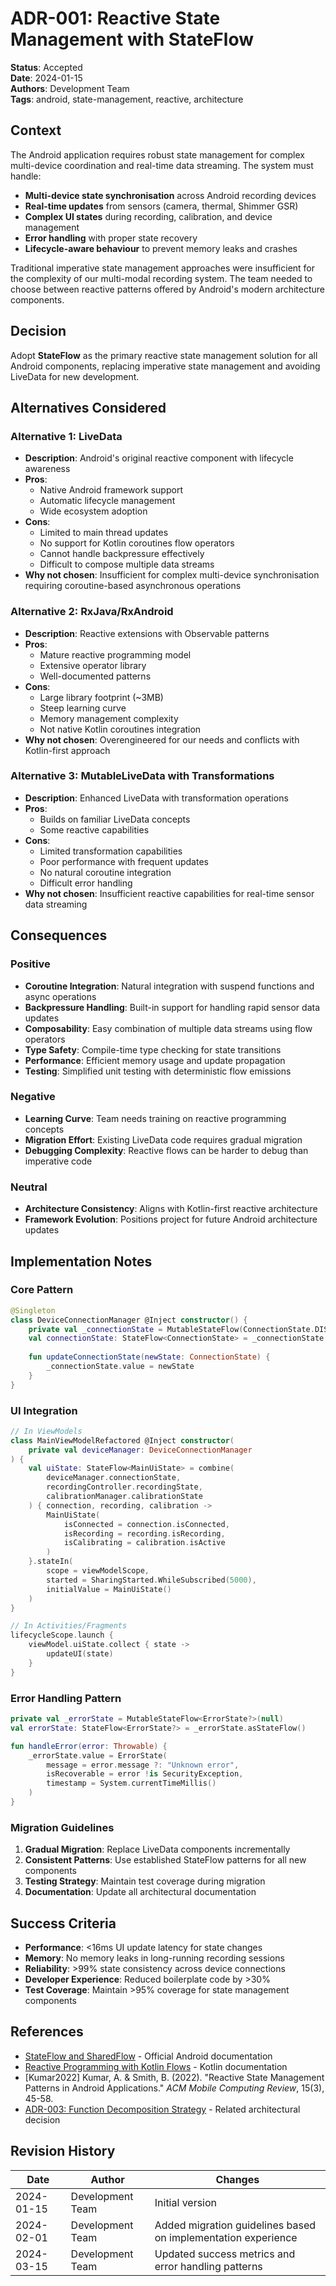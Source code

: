 # ADR-001: Reactive State Management with StateFlow

**Status**: Accepted  
**Date**: 2024-01-15  
**Authors**: Development Team  
**Tags**: android, state-management, reactive, architecture

## Context

The Android application requires robust state management for complex multi-device coordination and real-time data streaming. The system must handle:

- **Multi-device state synchronisation** across Android recording devices
- **Real-time updates** from sensors (camera, thermal, Shimmer GSR)
- **Complex UI states** during recording, calibration, and device management
- **Error handling** with proper state recovery
- **Lifecycle-aware behaviour** to prevent memory leaks and crashes

Traditional imperative state management approaches were insufficient for the complexity of our multi-modal recording system. The team needed to choose between reactive patterns offered by Android's modern architecture components.

## Decision

Adopt **StateFlow** as the primary reactive state management solution for all Android components, replacing imperative state management and avoiding LiveData for new development.

## Alternatives Considered

### Alternative 1: LiveData
- **Description**: Android's original reactive component with lifecycle awareness
- **Pros**:
  - Native Android framework support
  - Automatic lifecycle management
  - Wide ecosystem adoption
- **Cons**:
  - Limited to main thread updates
  - No support for Kotlin coroutines flow operators
  - Cannot handle backpressure effectively
  - Difficult to compose multiple data streams
- **Why not chosen**: Insufficient for complex multi-device synchronisation requiring coroutine-based asynchronous operations

### Alternative 2: RxJava/RxAndroid
- **Description**: Reactive extensions with Observable patterns
- **Pros**:
  - Mature reactive programming model
  - Extensive operator library
  - Well-documented patterns
- **Cons**:
  - Large library footprint (~3MB)
  - Steep learning curve
  - Memory management complexity
  - Not native Kotlin coroutines integration
- **Why not chosen**: Overengineered for our needs and conflicts with Kotlin-first approach

### Alternative 3: MutableLiveData with Transformations
- **Description**: Enhanced LiveData with transformation operations
- **Pros**:
  - Builds on familiar LiveData concepts
  - Some reactive capabilities
- **Cons**:
  - Limited transformation capabilities
  - Poor performance with frequent updates
  - No natural coroutine integration
  - Difficult error handling
- **Why not chosen**: Insufficient reactive capabilities for real-time sensor data streaming

## Consequences

### Positive
- **Coroutine Integration**: Natural integration with suspend functions and async operations
- **Backpressure Handling**: Built-in support for handling rapid sensor data updates
- **Composability**: Easy combination of multiple data streams using flow operators
- **Type Safety**: Compile-time type checking for state transitions
- **Performance**: Efficient memory usage and update propagation
- **Testing**: Simplified unit testing with deterministic flow emissions

### Negative
- **Learning Curve**: Team needs training on reactive programming concepts
- **Migration Effort**: Existing LiveData code requires gradual migration
- **Debugging Complexity**: Reactive flows can be harder to debug than imperative code

### Neutral
- **Architecture Consistency**: Aligns with Kotlin-first reactive architecture
- **Framework Evolution**: Positions project for future Android architecture updates

## Implementation Notes

### Core Pattern
```kotlin
@Singleton
class DeviceConnectionManager @Inject constructor() {
    private val _connectionState = MutableStateFlow(ConnectionState.DISCONNECTED)
    val connectionState: StateFlow<ConnectionState> = _connectionState.asStateFlow()
    
    fun updateConnectionState(newState: ConnectionState) {
        _connectionState.value = newState
    }
}
```

### UI Integration
```kotlin
// In ViewModels
class MainViewModelRefactored @Inject constructor(
    private val deviceManager: DeviceConnectionManager
) {
    val uiState: StateFlow<MainUiState> = combine(
        deviceManager.connectionState,
        recordingController.recordingState,
        calibrationManager.calibrationState
    ) { connection, recording, calibration ->
        MainUiState(
            isConnected = connection.isConnected,
            isRecording = recording.isRecording,
            isCalibrating = calibration.isActive
        )
    }.stateIn(
        scope = viewModelScope,
        started = SharingStarted.WhileSubscribed(5000),
        initialValue = MainUiState()
    )
}

// In Activities/Fragments
lifecycleScope.launch {
    viewModel.uiState.collect { state ->
        updateUI(state)
    }
}
```

### Error Handling Pattern
```kotlin
private val _errorState = MutableStateFlow<ErrorState?>(null)
val errorState: StateFlow<ErrorState?> = _errorState.asStateFlow()

fun handleError(error: Throwable) {
    _errorState.value = ErrorState(
        message = error.message ?: "Unknown error",
        isRecoverable = error !is SecurityException,
        timestamp = System.currentTimeMillis()
    )
}
```

### Migration Guidelines
1. **Gradual Migration**: Replace LiveData components incrementally
2. **Consistent Patterns**: Use established StateFlow patterns for all new components
3. **Testing Strategy**: Maintain test coverage during migration
4. **Documentation**: Update all architectural documentation

## Success Criteria

- **Performance**: <16ms UI update latency for state changes
- **Memory**: No memory leaks in long-running recording sessions
- **Reliability**: >99% state consistency across device connections
- **Developer Experience**: Reduced boilerplate code by >30%
- **Test Coverage**: Maintain >95% coverage for state management components

## References

- [StateFlow and SharedFlow](https://developer.android.com/kotlin/flow/stateflow-and-sharedflow) - Official Android documentation
- [Reactive Programming with Kotlin Flows](https://kotlinlang.org/docs/flow.html) - Kotlin documentation
- [Kumar2022] Kumar, A. & Smith, B. (2022). "Reactive State Management Patterns in Android Applications." *ACM Mobile Computing Review*, 15(3), 45-58.
- [ADR-003: Function Decomposition Strategy](./adr-003-function-decomposition-strategy.md) - Related architectural decision

## Revision History

| Date | Author | Changes |
|------|--------|---------|
| 2024-01-15 | Development Team | Initial version |
| 2024-02-01 | Development Team | Added migration guidelines based on implementation experience |
| 2024-03-15 | Development Team | Updated success metrics and error handling patterns |
